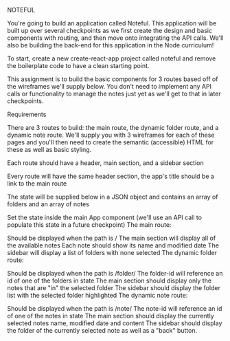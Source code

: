 NOTEFUL

You're going to build an application called Noteful. This application will be built up over several checkpoints as we first create the design and basic components with routing, and then move onto integrating the API calls. We'll also be building the back-end for this application in the Node curriculum!

To start, create a new create-react-app project called noteful and remove the boilerplate code to have a clean starting point.

This assignment is to build the basic components for 3 routes based off of the wireframes we'll supply below. You don't need to implement any API calls or functionality to manage the notes just yet as we'll get to that in later checkpoints.

Requirements

There are 3 routes to build: the main route, the dynamic folder route, and a dynamic note route. We'll supply you with 3 wireframes for each of these pages and you'll then need to create the semantic (accessible) HTML for these as well as basic styling.

Each route should have a header, main section, and a sidebar section

Every route will have the same header section, the app's title should be a link to the main route

The state will be supplied below in a JSON object and contains an array of folders and an array of notes

Set the state inside the main App component (we'll use an API call to populate this state in a future checkpoint)
The main route:

Should be displayed when the path is /
The main section will display all of the available notes
Each note should show its name and modified date
The sidebar will display a list of folders with none selected
The dynamic folder route:

Should be displayed when the path is /folder/<with-a-folder-id-here>
The folder-id will reference an id of one of the folders in state
The main section should display only the notes that are "in" the selected folder
The sidebar should display the folder list with the selected folder highlighted
The dynamic note route:

Should be displayed when the path is /note/<with-a-note-id-here>
The note-id will reference an id of one of the notes in state
The main section should display the currently selected notes name, modified date and content
The sidebar should display the folder of the currently selected note as well as a "back" button.
